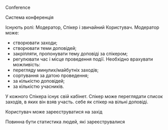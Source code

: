 Conference

Система конференція

Існують ролі: Модератор, Спікер і звичайний Користувач.
Модератор може:
- створювати заходи;
- створювати теми доповідей;
- закріпляти, пропонувати тему доповіді за спікером;
- регулювати час і місце проведення події.
Необхідно врахувати можливість:
- перегляду минулих/майбутніх заходів;
- сортування за датою проведення;
- за кількістю доповідей;
- за кількістю учасників.


 У кожного Спікера існує свій кабінет. 
 Спікер може переглядати список заходів, в яких він взяв участь. 
 себе як спікер на вільні доповіді.


 Користувач може зареєструватися на захід
  
 Повинна бути статистика людей, які зареєструвалися
